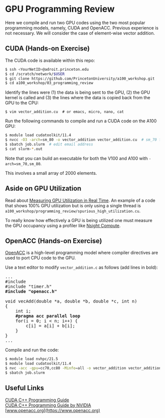 # GPU Programming Review

Here we compile and run two GPU codes using the two most popular programming models, namely, CUDA and OpenACC. Previous experience is not necessary. We will consider the case of element-wise vector addition.

## CUDA (Hands-on Exercise)

The CUDA code is available within this repo:

```bash
$ ssh <YourNetID>@adroit.princeton.edu
$ cd /scratch/network/$USER
$ git clone https://github.com/PrincetonUniversity/a100_workshop.git
$ cd a100_workshop/03_programming_review
```

Identify the lines were (1) the data is being sent to the GPU, (2) the GPU kernel is called and (3) the lines where the data is copied back from the GPU to the CPU:

```
$ vim vector_addition.cu  # or emacs, micro, nano, cat
```

Run the following commands to compile and run a CUDA code on the A100 GPU:

```bash
$ module load cudatoolkit/11.4
$ nvcc -O3 -arch=sm_80 -o vector_addition vector_addition.cu  # sm_70 for V100, sm_80 for A100
$ sbatch job.slurm  # edit email address
$ cat slurm-*.out
```

Note that you can build an executable for both the V100 and A100 with `-arch=sm_70,sm_80`.

This involves a small array of 2000 elements.

## Aside on GPU Utilization

Read about [Measuring GPU Utilization in Real Time](https://researchcomputing.princeton.edu/support/knowledge-base/gpu-computing#gpu-utilization). An example of a code that shows 100% GPU utilization but is only using a single thread is `a100_workshop/programming_review/spurious_high_utilization.cu`.

To really know how effectively a GPU is being utilized one must measure the GPU occupancy using a profiler like [Nsight Compute](https://github.com/PrincetonUniversity/gpu_programming_intro/tree/master/04_gpu_tools#nsight-compute-ncu-for-gpu-kernel-profiling).

## OpenACC (Hands-on Exercise)

[OpenACC](https://www.openacc.org) is a high-level programming model where compiler directives are used to port CPU code to the GPU.

Use a text editor to modify `vector_addition.c` as follows (add lines in bold):

<pre>
...
#include <math.h>
#include "timer.h"
<b>#include "openacc.h"</b>

void vecAdd(double *a, double *b, double *c, int n)
{
    int i;
    <b>#pragma acc parallel loop</b>
    for(i = 0; i < n; i++) {
        c[i] = a[i] + b[i];
    }
}
...
</pre>

Compile and run the code:

```bash
$ module load nvhpc/21.5
$ module load cudatoolkit/11.4
$ nvc -acc -gpu=cc70,cc80 -Minfo=all -o vector_addition vector_addition.c
$ sbatch job.slurm
```

## Useful Links

[CUDA C++ Programming Guide](https://docs.nvidia.com/cuda/cuda-c-programming-guide/index.html)  
[CUDA C++ Programming Guide by NVIDIA](https://docs.nvidia.com/cuda/cuda-c-programming-guide/index.html)  
[www.openacc.org](https://www.openacc.org)  
